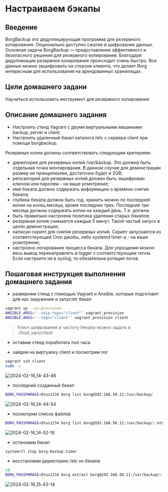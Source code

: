 # Настраиваем бэкапы

## Введение

BorgBackup это дедуплицирующая программа для резервного копирования. Опционально доступно сжатие и шифрование данных. Основная задача BorgBackup — предоставление эффективного и безопасного решения для резервного копирования. Благодаря дедупликации резервное копирование происходит очень быстро. Все данные можно зашифровать на стороне клиента, что делает Borg интересным для использования на арендованных хранилищах.

## Цели домашнего задани

Научиться использовать инструмент для резервного копирования

## Описание домашнего задания

- Настроить стенд Vagrant с двумя виртуальными машинами: backup_server и client.
- Настроить удаленный бэкап каталога /etc c сервера client при помощи borgbackup.

Резервные копии должны соответствовать следующим критериям:

- директория для резервных копий /var/backup. Это должна быть отдельная точка монтирования. В данном случае для демонстрации размер не принципиален, достаточно будет и 2GB;
- репозиторий для резервных копий должен быть зашифрован ключом или паролем - на ваше усмотрение;
- имя бэкапа должно содержать информацию о времени снятия бекапа;
- глубина бекапа должна быть год, хранить можно по последней копии на конец месяца, кроме последних трех. Последние три месяца должны содержать копии на каждый день. Т.е. должна
- быть правильно настроена политика удаления старых бэкапов;
- резервная копия снимается каждые 5 минут. Такой частый запуск в целях демонстрации;
- написан скрипт для снятия резервных копий. Скрипт запускается из соответствующей Cron джобы, либо systemd timer-а - на ваше усмотрение;
- настроено логирование процесса бекапа. Для упрощения можно весь вывод перенаправлять в logger с соответствующим тегом. Если настроите не в syslog, то обязательна ротация логов.

## Пошаговая инструкция выполнения домашнего задания

- развернем стенд с помощью Vagrant и Ansible, которые подготовят для нас окружение и запустят бекап

```bash
vagrant up --no-provision
ANSIBLE_ARGS='--skip-tags="client"' vagrant provision
ANSIBLE_ARGS='--tags="client"' vagrant provision client
```

> Ключ шифрования и частоту бекапа можно задать в ./host_vars/client

- оставим стенд поработать пол часа

- зайдем на виртуалку client и посмотрим лог

```bash
vagrant ssh client
sudo -i
```

![2024-02-16_14-43-46](https://github.com/dimkaspaun/backup/assets/156161074/d674391c-d084-4cdd-9bfe-5cb25610eed5)

- последний созданный бекап

```bash
BORG_PASSPHRASE=Otus1234 borg list borg@192.168.50.11:/var/backup/
```
![2024-02-16_14-44-54](https://github.com/dimkaspaun/backup/assets/156161074/b9d2e390-78d0-4646-a492-382646194008)

- посмотрим список файлов

```bash
BORG_PASSPHRASE=Otus1234 borg list borg@192.168.50.11:/var/backup/::etc-2024-02-16_07:50:41 | head -n 10
```
![2024-02-16_14-52-16](https://github.com/dimkaspaun/backup/assets/156161074/0e4a7478-6cc5-4660-ac8a-51e6f773d8ca)


- остановим бекап

```bash
systemctl stop borg-backup.timer
```

- восстановим директорию /etc из бекапа

```bash
cd
BORG_PASSPHRASE=Otus1234 borg extract borg@192.168.50.11:/var/backup/::etc-2024-02-16_08:37:02 etc
```
![2024-02-16_15-43-14](https://github.com/dimkaspaun/backup/assets/156161074/f08d1eb9-e7fd-4583-89d1-63cfbcb28b28)
